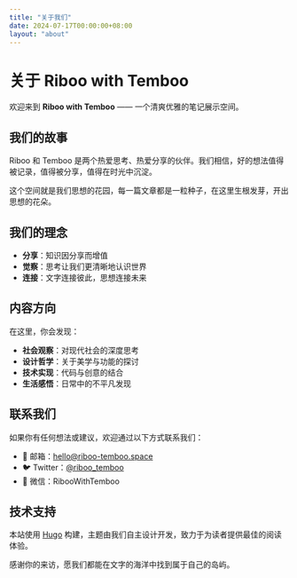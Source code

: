 ```yaml
---
title: "关于我们"
date: 2024-07-17T00:00:00+08:00
layout: "about"
---
```


# 关于 Riboo with Temboo

欢迎来到 **Riboo with Temboo** —— 一个清爽优雅的笔记展示空间。

## 我们的故事

Riboo 和 Temboo 是两个热爱思考、热爱分享的伙伴。我们相信，好的想法值得被记录，值得被分享，值得在时光中沉淀。

这个空间就是我们思想的花园，每一篇文章都是一粒种子，在这里生根发芽，开出思想的花朵。

## 我们的理念

- **分享**：知识因分享而增值
- **觉察**：思考让我们更清晰地认识世界
- **连接**：文字连接彼此，思想连接未来

## 内容方向

在这里，你会发现：
- **社会观察**：对现代社会的深度思考
- **设计哲学**：关于美学与功能的探讨
- **技术实现**：代码与创意的结合
- **生活感悟**：日常中的不平凡发现

## 联系我们

如果你有任何想法或建议，欢迎通过以下方式联系我们：
- 📧 邮箱：hello@riboo-temboo.space
- 🐦 Twitter：[@riboo_temboo](https://twitter.com/riboo_temboo)
- 💬 微信：RibooWithTemboo

## 技术支持

本站使用 [Hugo](https://gohugo.io/) 构建，主题由我们自主设计开发，致力于为读者提供最佳的阅读体验。

感谢你的来访，愿我们都能在文字的海洋中找到属于自己的岛屿。
